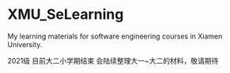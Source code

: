 # XMU_SeLearning
My learning materials for software engineering courses in Xiamen University.

2021级 目前大二小学期结束
会陆续整理大一~大二的材料，敬请期待